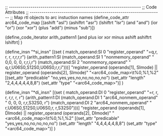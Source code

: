 ;; -------------------------------------------------------------------
;; Code Attributes
;; -------------------------------------------------------------------
;; Map rtl objects to arc instuction names
(define_code_attr arc64_code_map [(ashift   "asl")
                                  (ashiftrt "asr")
                                  (lshiftrt "lsr")
                                  (and      "and")
                                  (ior      "or")
                                  (xor      "xor")
                                  (plus     "add")
                                  (minus    "sub")])

(define_code_iterator arith_pattern1 [and plus ior xor minus ashift ashiftrt lshiftrt] )

(define_insn "*<optab>si_insn"
    [(set (                   match_operand:SI 0 "register_operand"  "=q,r,    r,    r,    r,r,r,r")
          (arith_pattern1:SI (match_operand:SI 1 "nonmemory_operand" " 0,0,    0,    0,    r,r,i,r")
                             (match_operand:SI 2 "nonmemory_operand" " q,r,U06S0,S12S0,U06S0,r,r,i")))]
    "register_operand (operands[1], SImode) || register_operand (operands[2], SImode)"
    "<arc64_code_map>\\t%0,%1,%2"
    [(set_attr "predicable" "no,yes,yes,no,no,no,no,no")
     (set_attr "length"     "2,4,4,4,4,4,8,8")
     (set_attr "type"       "<arc64_code_map>")]
)

(define_insn "*<optab>di_insn"
    [(set (                   match_operand:DI 0 "register_operand"     "=r,    r,    r,    r,r,    r,    r")
          (arith_pattern1:DI (match_operand:DI 1 "arc64_nonmem_operand" " 0,    0,    0,    r,r,S32S0,    r")
                             (match_operand:DI 2 "arc64_nonmem_operand" " r,U06S0,S12S0,U06S0,r,    r,S32S0")))]
    "register_operand (operands[1], DImode) || register_operand (operands[2], DImode)"
    "<arc64_code_map>l\\t%0,%1,%2"
    [(set_attr "predicable" "yes,yes,no,no,no,no,no")
     (set_attr "length"     "4,4,4,4,4,8,8")
     (set_attr "type"       "<arc64_code_map>")]
)
